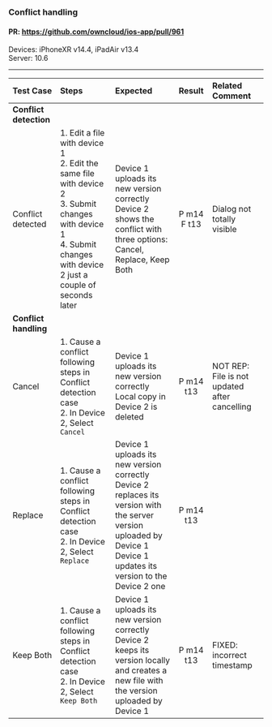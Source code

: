 ### Conflict handling

#### PR: https://github.com/owncloud/ios-app/pull/961

Devices: iPhoneXR v14.4, iPadAir v13.4<br>
Server: 10.6

---

 
| Test Case | Steps | Expected | Result | Related Comment | 
| :-------- | :---- | :------- | :----: | :-------------- |
|**Conflict detection**|||
| Conflict detected | 1. Edit a file with device 1<br>2. Edit the same file with device 2<br>3. Submit changes with device 1<br>4. Submit changes with device 2 just a couple of seconds later | Device 1 uploads its new version correctly<br>Device 2 shows the conflict with three options: Cancel, Replace, Keep Both | P m14 F t13 | Dialog not totally visible |
|**Conflict handling**|||
| Cancel | 1. Cause a conflict following steps in Conflict detection case<br>2. In Device 2, Select `Cancel` |  Device 1 uploads its new version correctly<br> Local copy in Device 2 is deleted | P m14  t13 | NOT REP: File is not updated after cancelling |
| Replace | 1. Cause a conflict following steps in Conflict detection case<br>2. In Device 2, Select `Replace` |  Device 1 uploads its new version correctly<br> Device 2 replaces its version with the server version uploaded by Device 1<br>Device 1 updates its version to the Device 2 one | P m14 t13 |  |
| Keep Both | 1. Cause a conflict following steps in Conflict detection case<br>2. In Device 2, Select `Keep Both` |  Device 1 uploads its new version correctly<br> Device 2 keeps its version locally and creates a new file with the version uploaded by Device 1 | P m14 t13| FIXED: incorrect timestamp |